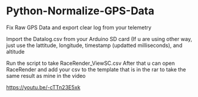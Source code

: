 # Python-Normalize-GPS-Data
Fix Raw GPS Data and export clear log from your telemetry

Import the Datalog.csv from your Arduino SD card (If u are using other way, just use the lattitude, longitude, timestamp (updatted milliseconds), and altitude

Run the script to take RaceRender_ViewSC.csv After that u can open RaceRender and add your csv to the template that is in the rar to take the same result as mine in the video

https://youtu.be/-cTTn23E5xk
